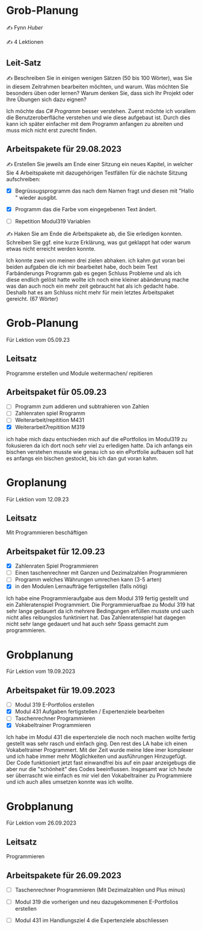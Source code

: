 # Grob-Planung

✍️ Fynn *Huber* 

✍️ 4 Lektionen

## Leit-Satz

✍️ Beschreiben Sie in einigen wenigen Sätzen (50 bis 100 Wörter), was Sie in diesem Zeitrahmen bearbeiten möchten, und warum. Was möchten Sie besonders üben oder lernen? Warum denken Sie, dass sich Ihr Projekt oder Ihre Übungen sich dazu eignen?

Ich möchte das *C# Programm* besser verstehen. Zuerst möchte ich vorallem die Benutzeroberfläche verstehen und wie diese aufgebaut ist. Durch dies kann ich später einfacher mit dem Programm anfangen zu abreiten und muss mich nicht erst zurecht finden.

## Arbeitspakete für 29.08.2023

✍️ Erstellen Sie jeweils am Ende einer Sitzung ein neues Kapitel, in welcher Sie 4 Arbeitspakete mit dazugehörigen Testfällen für die nächste Sitzung aufschreiben:

- [x] Begrüssugsprogramm das nach dem Namen fragt und diesen mit "Hallo <Name>" wieder ausgibt.

- [x] Programm das die Farbe vom eingegebenen Text ändert.

- [ ] Repetition Modul319 Variablen

✍️  Haken Sie am Ende die Arbeitspakete ab, die Sie erledigen konnten. Schreiben Sie ggf. eine kurze Erklärung, was gut geklappt hat oder warum etwas nicht erreicht werden konnte.

Ich konnte zwei von meinen drei zielen abhaken. ich kahm gut voran bei beiden aufgaben die ich mir bearbeitet habe, doch beim Text Farbänderungs Programm gab es gegen Schluss Probleme und als ich diese endlich gelöst hatte wollte ich noch eine kleiner abänderung mache was dan auch noch ein mehr zeit gebraucht hat als ich gedacht habe. Deshalb hat es am Schluss nicht mehr für mein letztes Arbeitspaket gereicht. (67 Wörter)


# Grob-Planung
Für Lektion vom 05.09.23

## Leitsatz
Programme erstellen und Module weitermachen/ repitieren

## Arbeitspaket für 05.09.23
- [ ] Programm zum addieren und subtrahieren von Zahlen
- [ ] Zahlenraten spiel Rrogramm
- [ ] Weiterarbeit/repitition M431
- [x] Weiterarbeit7repitition M319

ich habe mich dazu entschieden mich auf die ePortfolios im Modul319 zu fokusieren da ich dort noch sehr viel zu erledigen hatte. Da ich anfangs ein bischen verstehen musste wie genau ich so ein ePortfolie aufbauen soll hat es anfangs ein bischen gestockt, bis ich dan gut voran kahm.

# Groplanung
Für Lektion vom 12.09.23

## Leitsatz
Mit Programmieren beschäftigen

## Arbeitspaket für 12.09.23
- [x] Zahlenraten Spiel Programmieren
- [ ] Einen taschenrechner mit Ganzen und Dezimalzahlen Programmieren
- [ ] Programm welches Währungen umrechen kann (3-5 arten)
- [x] in den Modulen Lernaufträge fertigstellen (falls nötig)

Ich habe eine Programmieraufgabe aus dem Modul 319 fertig gestellt und ein Zahleratenspiel Programmiert. Die Porgrammieruafbae zu Modul 319 hat sehr lange gedauert da ich mehrere Bedingungen erfüllen musste und uach nicht alles reibungslos funktiniert hat. Das Zahlenratenspiel hat dagegen nicht sehr lange gedauert und hat auch sehr Spass gemacht zum programmieren.

# Grobplanung 
Für Lektion vom 19.09.2023

## Arbeitspaket für 19.09.2023
- [ ] Modul 319 E-Portfolios erstellen
- [x] Modul 431 Aufgaben fertigstellen / Expertenziele bearbeiten
- [ ] Taschenrechner Programmieren
- [x] Vokabeltrainer Programmieren

Ich habe im Modul 431 die expertenziele die noch noch machen wollte fertig gestellt was sehr rasch und einfach ging. Den rest des LA habe ich einen Vokabeltrainer Programmert. Mit der Zeit wurde meine Idee imer
komplexer und ich habe immer mehr Möglichkeiten und ausführungen Hinzugefügt. Der Code funktioniert jetzt fast einwandfrei bis auf ein paar anzeigebugs die aber nur die "schönheit" des Codes beeinflussen. Insgesamt war ich heute ser überrascht wie einfach es mir viel den Vokabeltrainer zu Programmiere und ich auch alles umsetzen konnte was ich wollte.

# Grobplanung
Für Lektion vom 26.09.2023

## Leitsatz
Programmieren

## Arbeitspakete für 26.09.2023
- [ ] Taschenrechner Programmieren (Mit Dezimalzahlen und Plus minus)
- [ ] Modul 319 die vorherigen und neu dazugekommenen E-Portfolios erstellen
- [ ] Modul 431 im Handlungsziel 4 die Expertenziele abschliessen

